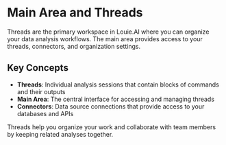 # Main Area and Threads

Threads are the primary workspace in Louie.AI where you can organize your data analysis workflows. The main area provides access to your threads, connectors, and organization settings.

## Key Concepts

- **Threads**: Individual analysis sessions that contain blocks of commands and their outputs
- **Main Area**: The central interface for accessing and managing threads
- **Connectors**: Data source connections that provide access to your databases and APIs

Threads help you organize your work and collaborate with team members by keeping related analyses together.

